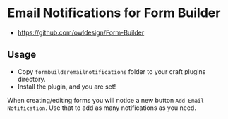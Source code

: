 # Email Notifications for Form Builder

* https://github.com/owldesign/Form-Builder


## Usage

* Copy `formbuilderemailnotifications` folder to your craft plugins directory.
* Install the plugin, and you are set!

When creating/editing forms you will notice a new button `Add Email Notification`. Use that to add as many notifications as you need.
